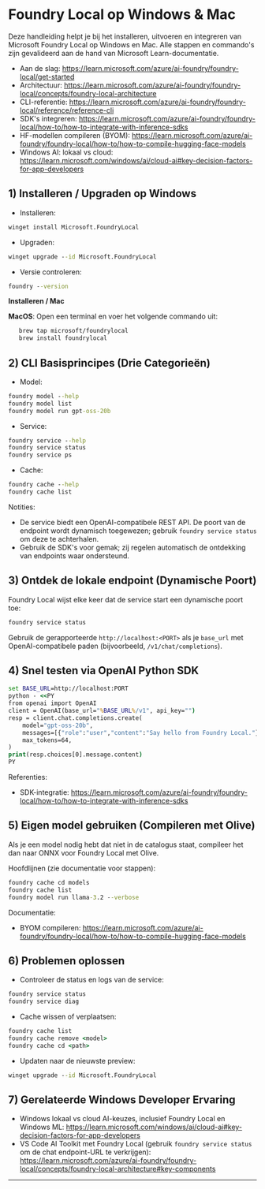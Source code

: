 <!--
CO_OP_TRANSLATOR_METADATA:
{
  "original_hash": "02b037f55de779607eb12edcc7a7fcf2",
  "translation_date": "2025-09-26T18:46:16+00:00",
  "source_file": "Module07/foundrylocal.md",
  "language_code": "nl"
}
-->
# Foundry Local op Windows & Mac

Deze handleiding helpt je bij het installeren, uitvoeren en integreren van Microsoft Foundry Local op Windows en Mac. Alle stappen en commando's zijn gevalideerd aan de hand van Microsoft Learn-documentatie.

- Aan de slag: https://learn.microsoft.com/azure/ai-foundry/foundry-local/get-started
- Architectuur: https://learn.microsoft.com/azure/ai-foundry/foundry-local/concepts/foundry-local-architecture
- CLI-referentie: https://learn.microsoft.com/azure/ai-foundry/foundry-local/reference/reference-cli
- SDK's integreren: https://learn.microsoft.com/azure/ai-foundry/foundry-local/how-to/how-to-integrate-with-inference-sdks
- HF-modellen compileren (BYOM): https://learn.microsoft.com/azure/ai-foundry/foundry-local/how-to/how-to-compile-hugging-face-models
- Windows AI: lokaal vs cloud: https://learn.microsoft.com/windows/ai/cloud-ai#key-decision-factors-for-app-developers

## 1) Installeren / Upgraden op Windows

- Installeren:
```cmd
winget install Microsoft.FoundryLocal
```
- Upgraden:
```cmd
winget upgrade --id Microsoft.FoundryLocal
```
- Versie controleren:
```cmd
foundry --version
```
     
**Installeren / Mac**

**MacOS**: 
Open een terminal en voer het volgende commando uit:
```bash
   brew tap microsoft/foundrylocal
   brew install foundrylocal
```

## 2) CLI Basisprincipes (Drie Categorieën)

- Model:
```cmd
foundry model --help
foundry model list
foundry model run gpt-oss-20b
```
- Service:
```cmd
foundry service --help
foundry service status
foundry service ps
```
- Cache:
```cmd
foundry cache --help
foundry cache list
```

Notities:
- De service biedt een OpenAI-compatibele REST API. De poort van de endpoint wordt dynamisch toegewezen; gebruik `foundry service status` om deze te achterhalen.
- Gebruik de SDK's voor gemak; zij regelen automatisch de ontdekking van endpoints waar ondersteund.

## 3) Ontdek de lokale endpoint (Dynamische Poort)

Foundry Local wijst elke keer dat de service start een dynamische poort toe:
```cmd
foundry service status
```
Gebruik de gerapporteerde `http://localhost:<PORT>` als je `base_url` met OpenAI-compatibele paden (bijvoorbeeld, `/v1/chat/completions`).

## 4) Snel testen via OpenAI Python SDK

```cmd
set BASE_URL=http://localhost:PORT
python - <<PY
from openai import OpenAI
client = OpenAI(base_url="%BASE_URL%/v1", api_key="")
resp = client.chat.completions.create(
    model="gpt-oss-20b",
    messages=[{"role":"user","content":"Say hello from Foundry Local."}],
    max_tokens=64,
)
print(resp.choices[0].message.content)
PY
```
Referenties:
- SDK-integratie: https://learn.microsoft.com/azure/ai-foundry/foundry-local/how-to/how-to-integrate-with-inference-sdks

## 5) Eigen model gebruiken (Compileren met Olive)

Als je een model nodig hebt dat niet in de catalogus staat, compileer het dan naar ONNX voor Foundry Local met Olive.

Hoofdlijnen (zie documentatie voor stappen):
```cmd
foundry cache cd models
foundry cache list
foundry model run llama-3.2 --verbose
```
Documentatie:
- BYOM compileren: https://learn.microsoft.com/azure/ai-foundry/foundry-local/how-to/how-to-compile-hugging-face-models

## 6) Problemen oplossen

- Controleer de status en logs van de service:
```cmd
foundry service status
foundry service diag
```
- Cache wissen of verplaatsen:
```cmd
foundry cache list
foundry cache remove <model>
foundry cache cd <path>
```
- Updaten naar de nieuwste preview:
```cmd
winget upgrade --id Microsoft.FoundryLocal
```

## 7) Gerelateerde Windows Developer Ervaring

- Windows lokaal vs cloud AI-keuzes, inclusief Foundry Local en Windows ML:
  https://learn.microsoft.com/windows/ai/cloud-ai#key-decision-factors-for-app-developers
- VS Code AI Toolkit met Foundry Local (gebruik `foundry service status` om de chat endpoint-URL te verkrijgen):
  https://learn.microsoft.com/azure/ai-foundry/foundry-local/concepts/foundry-local-architecture#key-components

---

